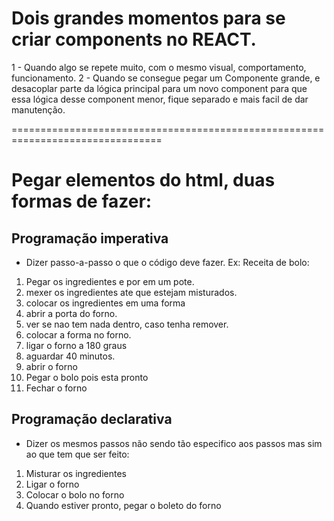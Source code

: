 # Dois grandes momentos para se criar components no REACT.

1 - Quando algo se repete muito, com o mesmo visual, comportamento, funcionamento.
2 - Quando se consegue pegar um Componente grande, e desacoplar parte da lógica principal para um novo component
para que essa lógica desse component menor, fique separado e mais facil de dar manutenção.

================================================================================

# Pegar elementos do html, duas formas de fazer:

## Programação imperativa

- Dizer passo-a-passo o que o código deve fazer.
Ex: Receita de bolo:

1. Pegar os ingredientes e por em um pote.
2. mexer os ingredientes ate que estejam misturados.
3. colocar os ingredientes em uma forma
4. abrir a porta do forno.
5. ver se nao tem nada dentro, caso tenha remover.
6. colocar a forma no forno.
7. ligar o forno a 180 graus
8. aguardar 40 minutos.
9. abrir o forno
10. Pegar o bolo pois esta pronto
11. Fechar o forno

## Programação declarativa

- Dizer os mesmos passos não sendo tão especifico aos passos mas sim ao que tem que ser feito:

1. Misturar os ingredientes
2. Ligar o forno
3. Colocar o bolo no forno
4. Quando estiver pronto, pegar o boleto do forno